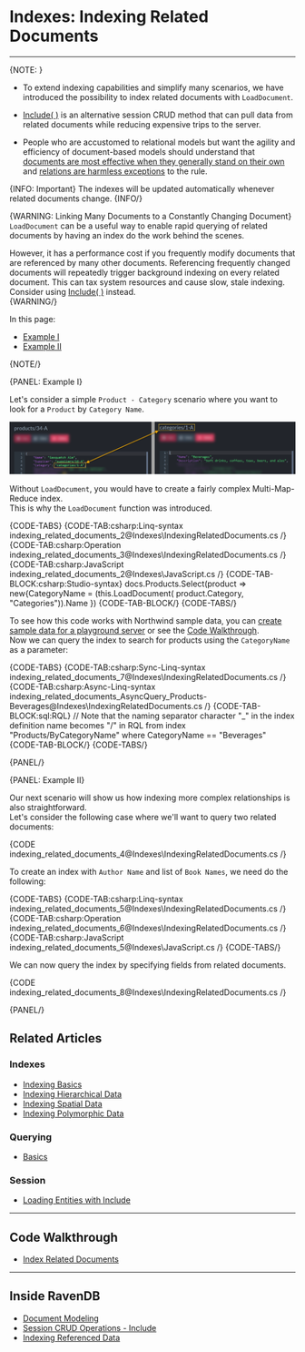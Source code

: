 # Indexes: Indexing Related Documents
---

{NOTE: }

* To extend indexing capabilities and simplify many scenarios, we have introduced the possibility to 
  index related documents with `LoadDocument`.

* [Include( )](../client-api/session/loading-entities#load-with-includes) 
  is an alternative session CRUD method that can pull data from related documents while reducing expensive trips to the server.  

* People who are accustomed to relational models but want the agility and efficiency of document-based models 
  should understand that [documents are most effective when they generally stand on their own](https://ravendb.net/learn/inside-ravendb-book/reader/4.0/3-document-modeling) 
  and [relations are harmless exceptions](https://ravendb.net/learn/inside-ravendb-book/reader/4.0/10-static-indexes-and-other-advanced-options#indexing-referenced-data) to the rule.

{INFO: Important} 
The indexes will be updated automatically whenever related documents change. 
{INFO/}

{WARNING: Linking Many Documents to a Constantly Changing Document}
`LoadDocument` can be a useful way to enable rapid querying of related documents by having 
an index do the work behind the scenes.  

However, it has a performance cost if you frequently modify documents that are referenced by many other documents. 
Referencing frequently changed documents will repeatedly trigger background indexing on every related document. 
This can tax system resources and cause slow, stale indexing.  
Consider using [Include( )](../client-api/session/loading-entities#load-with-includes) instead.  
{WARNING/}

In this page:

* [Example I](../indexes/indexing-related-documents#example-i)
* [Example II](../indexes/indexing-related-documents#example-ii)

{NOTE/}

{PANEL: Example I}

Let's consider a simple `Product - Category` scenario where you want to look for a `Product` by `Category Name`.

![Product-Category Link in JSON Documents](images/products-categories-link.png "Product-Category Link in JSON Documents")

Without `LoadDocument`, you would have to create a fairly complex Multi-Map-Reduce index.  
This is why the `LoadDocument` function was introduced.

{CODE-TABS}
{CODE-TAB:csharp:Linq-syntax indexing_related_documents_2@Indexes\IndexingRelatedDocuments.cs /}
{CODE-TAB:csharp:Operation indexing_related_documents_3@Indexes\IndexingRelatedDocuments.cs /}
{CODE-TAB:csharp:JavaScript indexing_related_documents_2@Indexes\JavaScript.cs /}
{CODE-TAB-BLOCK:csharp:Studio-syntax}
docs.Products.Select(product =>
new{CategoryName = (this.LoadDocument(
    product.Category, "Categories")).Name
    })
{CODE-TAB-BLOCK/}
{CODE-TABS/}

To see how this code works with Northwind sample data, you can [create sample data for a playground server](../studio/database/tasks/create-sample-data) 
or see the [Code Walkthrough](https://demo.ravendb.net/demos/csharp/related-documents/index-related-documents).  
Now we can query the index to search for products using the `CategoryName` as a parameter:

{CODE-TABS}
{CODE-TAB:csharp:Sync-Linq-syntax indexing_related_documents_7@Indexes\IndexingRelatedDocuments.cs /}
{CODE-TAB:csharp:Async-Linq-syntax indexing_related_documents_AsyncQuery_Products-Beverages@Indexes\IndexingRelatedDocuments.cs /}
{CODE-TAB-BLOCK:sql:RQL}
// Note that the naming separator character "_" in the index definition name becomes "/" in RQL
from index "Products/ByCategoryName"
where CategoryName == "Beverages"
{CODE-TAB-BLOCK/}
{CODE-TABS/}

{PANEL/}

{PANEL: Example II}

Our next scenario will show us how indexing more complex relationships is also straightforward.  
Let's consider the following case where we'll want to query two related documents:

{CODE indexing_related_documents_4@Indexes\IndexingRelatedDocuments.cs /}

To create an index with `Author Name` and list of `Book Names`, we need do the following:

{CODE-TABS}
{CODE-TAB:csharp:Linq-syntax indexing_related_documents_5@Indexes\IndexingRelatedDocuments.cs /}
{CODE-TAB:csharp:Operation indexing_related_documents_6@Indexes\IndexingRelatedDocuments.cs /}
{CODE-TAB:csharp:JavaScript indexing_related_documents_5@Indexes\JavaScript.cs /}
{CODE-TABS/}

We can now query the index by specifying fields from related documents. 

{CODE indexing_related_documents_8@Indexes\IndexingRelatedDocuments.cs /}

{PANEL/}

## Related Articles

### Indexes

- [Indexing Basics](../indexes/indexing-basics)
- [Indexing Hierarchical Data](../indexes/indexing-hierarchical-data)
- [Indexing Spatial Data](../indexes/indexing-spatial-data)
- [Indexing Polymorphic Data](../indexes/indexing-polymorphic-data)

### Querying

- [Basics](../indexes/querying/basics)

### Session

- [Loading Entities with Include](../client-api/session/loading-entities#load-with-includes) 

---

## Code Walkthrough

- [Index Related Documents](https://demo.ravendb.net/demos/csharp/related-documents/index-related-documents)

---

## Inside RavenDB

- [Document Modeling](https://ravendb.net/learn/inside-ravendb-book/reader/4.0/3-document-modeling)
- [Session CRUD Operations - Include](https://ravendb.net/learn/inside-ravendb-book/reader/4.0/2-zero-to-ravendb#includes)
- [Indexing Referenced Data](https://ravendb.net/learn/inside-ravendb-book/reader/4.0/10-static-indexes-and-other-advanced-options#indexing-referenced-data)

